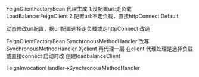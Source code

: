 
FeignClientFactoryBean 代理生成
1.没配置url:走负载
LoadBalancerFeignClient 
2.配置url:不走负载，直接httpConnect
Default

动态修改url配置，据url配置选择走负载或走httpConnect
改造

FeignClientFactoryBean
SynchronousMethodHandler
改写SynchronousMethodHandler 的client 再代理一层
在client 代理处理是选择负载或直接connect
启动时改 创建loadbalanceClient 


FeignInvocationHandler->SynchronousMethodHandler
